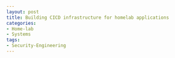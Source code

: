 ```yaml
---
layout: post
title: Building CICD infrastructure for homelab applications
categories:
- Home-lab
- Systems
tags:
- Security-Engineering
---
```

